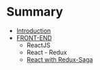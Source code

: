 # Summary

* [Introduction](README.md)
* [FRONT-END](front-end.md)
  * ReactJS
  * React - Redux
  * [React with Redux-Saga](front-end/react-with-redux-saga.md)

